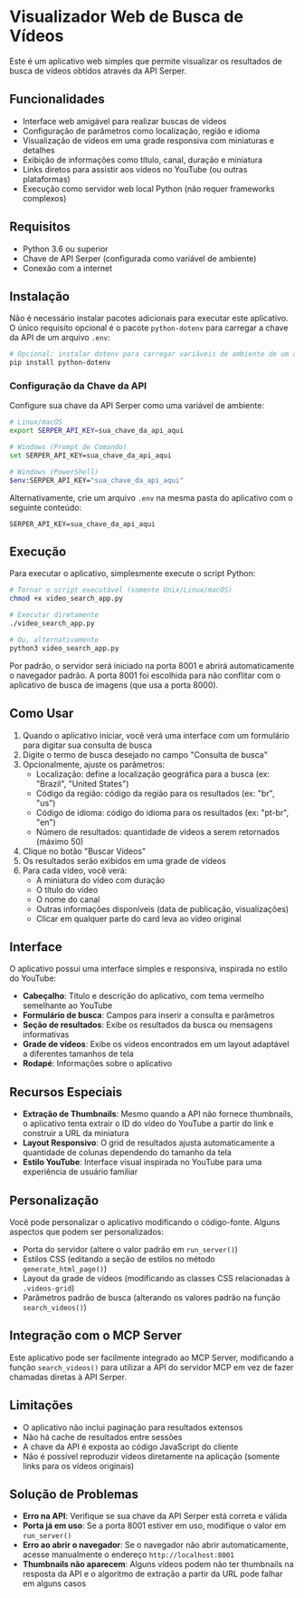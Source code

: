 # Visualizador Web de Busca de Vídeos

Este é um aplicativo web simples que permite visualizar os resultados de busca de vídeos obtidos através da API Serper.

## Funcionalidades

- Interface web amigável para realizar buscas de vídeos
- Configuração de parâmetros como localização, região e idioma
- Visualização de vídeos em uma grade responsiva com miniaturas e detalhes
- Exibição de informações como título, canal, duração e miniatura
- Links diretos para assistir aos vídeos no YouTube (ou outras plataformas)
- Execução como servidor web local Python (não requer frameworks complexos)

## Requisitos

- Python 3.6 ou superior
- Chave de API Serper (configurada como variável de ambiente)
- Conexão com a internet

## Instalação

Não é necessário instalar pacotes adicionais para executar este aplicativo. O único requisito opcional é o pacote `python-dotenv` para carregar a chave da API de um arquivo `.env`:

```bash
# Opcional: instalar dotenv para carregar variáveis de ambiente de um arquivo .env
pip install python-dotenv
```

### Configuração da Chave da API

Configure sua chave da API Serper como uma variável de ambiente:

```bash
# Linux/macOS
export SERPER_API_KEY=sua_chave_da_api_aqui

# Windows (Prompt de Comando)
set SERPER_API_KEY=sua_chave_da_api_aqui

# Windows (PowerShell)
$env:SERPER_API_KEY="sua_chave_da_api_aqui"
```

Alternativamente, crie um arquivo `.env` na mesma pasta do aplicativo com o seguinte conteúdo:

```
SERPER_API_KEY=sua_chave_da_api_aqui
```

## Execução

Para executar o aplicativo, simplesmente execute o script Python:

```bash
# Tornar o script executável (somente Unix/Linux/macOS)
chmod +x video_search_app.py

# Executar diretamente 
./video_search_app.py

# Ou, alternativamente
python3 video_search_app.py
```

Por padrão, o servidor será iniciado na porta 8001 e abrirá automaticamente o navegador padrão. A porta 8001 foi escolhida para não conflitar com o aplicativo de busca de imagens (que usa a porta 8000).

## Como Usar

1. Quando o aplicativo iniciar, você verá uma interface com um formulário para digitar sua consulta de busca
2. Digite o termo de busca desejado no campo "Consulta de busca"
3. Opcionalmente, ajuste os parâmetros:
   - Localização: define a localização geográfica para a busca (ex: "Brazil", "United States")
   - Código da região: código da região para os resultados (ex: "br", "us")
   - Código de idioma: código do idioma para os resultados (ex: "pt-br", "en")
   - Número de resultados: quantidade de vídeos a serem retornados (máximo 50)
4. Clique no botão "Buscar Vídeos"
5. Os resultados serão exibidos em uma grade de vídeos
6. Para cada vídeo, você verá:
   - A miniatura do vídeo com duração
   - O título do vídeo
   - O nome do canal
   - Outras informações disponíveis (data de publicação, visualizações)
   - Clicar em qualquer parte do card leva ao vídeo original

## Interface

O aplicativo possui uma interface simples e responsiva, inspirada no estilo do YouTube:

- **Cabeçalho**: Título e descrição do aplicativo, com tema vermelho semelhante ao YouTube
- **Formulário de busca**: Campos para inserir a consulta e parâmetros
- **Seção de resultados**: Exibe os resultados da busca ou mensagens informativas
- **Grade de vídeos**: Exibe os vídeos encontrados em um layout adaptável a diferentes tamanhos de tela
- **Rodapé**: Informações sobre o aplicativo

## Recursos Especiais

- **Extração de Thumbnails**: Mesmo quando a API não fornece thumbnails, o aplicativo tenta extrair o ID do vídeo do YouTube a partir do link e construir a URL da miniatura
- **Layout Responsivo**: O grid de resultados ajusta automaticamente a quantidade de colunas dependendo do tamanho da tela
- **Estilo YouTube**: Interface visual inspirada no YouTube para uma experiência de usuário familiar

## Personalização

Você pode personalizar o aplicativo modificando o código-fonte. Alguns aspectos que podem ser personalizados:

- Porta do servidor (altere o valor padrão em `run_server()`)
- Estilos CSS (editando a seção de estilos no método `generate_html_page()`)
- Layout da grade de vídeos (modificando as classes CSS relacionadas à `.videos-grid`)
- Parâmetros padrão de busca (alterando os valores padrão na função `search_videos()`)

## Integração com o MCP Server

Este aplicativo pode ser facilmente integrado ao MCP Server, modificando a função `search_videos()` para utilizar a API do servidor MCP em vez de fazer chamadas diretas à API Serper.

## Limitações

- O aplicativo não inclui paginação para resultados extensos
- Não há cache de resultados entre sessões
- A chave da API é exposta ao código JavaScript do cliente
- Não é possível reproduzir vídeos diretamente na aplicação (somente links para os vídeos originais)

## Solução de Problemas

- **Erro na API**: Verifique se sua chave da API Serper está correta e válida
- **Porta já em uso**: Se a porta 8001 estiver em uso, modifique o valor em `run_server()`
- **Erro ao abrir o navegador**: Se o navegador não abrir automaticamente, acesse manualmente o endereço `http://localhost:8001`
- **Thumbnails não aparecem**: Alguns vídeos podem não ter thumbnails na resposta da API e o algoritmo de extração a partir da URL pode falhar em alguns casos 